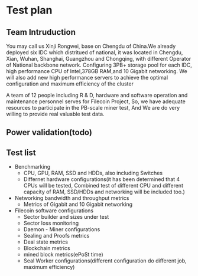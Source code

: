 # Test plan
## Team Intruduction
You may call us Xinji Rongwei, base on Chengdu of China.We already deployed six IDC which distritued of national, 
it was located in Chengdu, Xian, Wuhan, Shanghai, Guangzhou and Chongqing, 
with different Operator of National backbone network. Configuring 3PB+ storage pool for each IDC, 
high performance CPU of Intel,378GB RAM,and 10 Gigabit networking.
We will also add new high performance servers to achieve the optimal configuration and maximum efficiency of the cluster

A team of 12 people including R & D, hardware and software operation and maintenance personnel serves for Filecoin Project,
So, we have adequate resources to participate in the PB-scale miner test, 
And We are do very willing to provide real valuable test data.
## Power validation(todo) 
## Test list
- Benchmarking
  - CPU, GPU, RAM, SSD and HDDs, also including Switches
  - Differnet hardware configurations(it has been determined that 4 CPUs will be tested, Combined test of different CPU and different capacity of RAM,
  SSD/HDDs and networking will be included too.)
- Networking bandwidth and throughput metrics
  - Metrics of Gigabit and 10 Gigabit networking 
- Filecoin software configurations
  - Sector builder and sizes under test
  - Sector loss monitoring
  - Daemon - Miner configurations
  - Sealing and Proofs metrics
  - Deal state metrics
  - Blockchain metrics
  - mined block metrics(ePoSt time)
  - Seal Worker configurations(different configuration do different job, maximum efficiency)  


